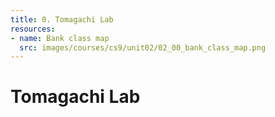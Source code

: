 ```yaml
---
title: 0. Tomagachi Lab
resources:
- name: Bank class map
  src: images/courses/cs9/unit02/02_00_bank_class_map.png
---
```


# Tomagachi Lab


